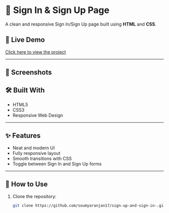 # 🔐 Sign In & Sign Up Page

A clean and responsive Sign In/Sign Up page built using **HTML** and **CSS**.

## 🚀 Live Demo

[Click here to view the project](https://soumyaranjan17.github.io/sign-up-and-sign-in-/)

---

## 📸 Screenshots



## 🛠️ Built With

- HTML5  
- CSS3  
- Responsive Web Design  

---

## ✨ Features

- Neat and modern UI
- Fully responsive layout
- Smooth transitions with CSS
- Toggle between Sign In and Sign Up forms

---

## 📁 How to Use

1. Clone the repository:
   ```bash
   git clone https://github.com/soumyaranjan17/sign-up-and-sign-in-.git
